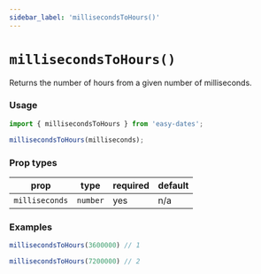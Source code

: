 ```yaml
---
sidebar_label: 'millisecondsToHours()'
---
```


# `millisecondsToHours()`
Returns the number of hours from a given number of milliseconds.

### Usage
```javascript
import { millisecondsToHours } from 'easy-dates';

millisecondsToHours(milliseconds);
```

### Prop types

| prop           | type     | required | default |
|----------------|----------|----------|---------|
| `milliseconds` | `number` | yes      | n/a     |

### Examples
```javascript
millisecondsToHours(3600000) // 1
```

```javascript
millisecondsToHours(7200000) // 2
```

